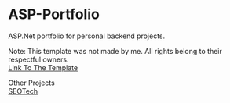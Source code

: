 # ASP-Portfolio
ASP.Net portfolio for personal backend projects.

Note: This template was not made by me. All rights belong to their respectful owners. <br>
[Link To The Template](https://htmlcodex.com/law-firm-website-template/)

Other Projects <br>
[SEOTech](https://github.com/KomoGit/ASP-Portfolio/tree/SEOTECH-Web-Page)
